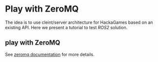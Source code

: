 # Play with ZeroMQ

The idea is to use cleint/server architecture for HackaGames based on an existing API. Here we present a tutorial to test _ROS2_ solution.

## play with ZeroMQ

See [zeromq documentation](https://zeromq.org/get-started) for more details.

